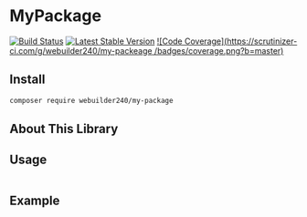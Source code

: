 # MyPackage
[![Build Status](https://travis-ci.org/webuilder240/my-packeage.svg?branch=master)](https://travis-ci.org/webuilder240/is.php) [![Latest Stable Version](https://poser.pugx.org/webuilder240/my-packeage/version)](https://packagist.org/packages/webuilder240/my-packeage) [![Code Coverage](https://scrutinizer-ci.com/g/webuilder240/my-packeage /badges/coverage.png?b=master)](https://scrutinizer-ci.com/g/webuilder240/my-packeage/?branch=master)

## Install
``` bash
composer require webuilder240/my-package
```

## About This Library

## Usage

``` php

```

## Example
